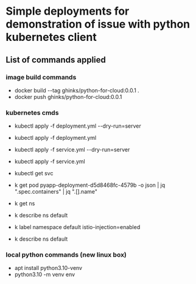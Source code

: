 # Simple deployments for demonstration of issue with python kubernetes client 

## List of commands applied 
### image build commands
- docker build --tag ghinks/python-for-cloud:0.0.1 .
- docker push ghinks/python-for-cloud:0.0.1

### kubernetes cmds
- kubectl apply -f deployment.yml --dry-run=server
- kubectl apply -f deployment.yml
- kubectl apply -f service.yml --dry-run=server
- kubectl apply -f service.yml
- kubectl get svc
- k get pod pyapp-deployment-d5d8468fc-4579b -o json | jq ".spec.containers" | jq ".[].name"

- k get ns
- k describe ns default
- k label namespace default istio-injection=enabled
- k describe ns default

### local python commands (new linux box)
- apt install python3.10-venv
- python3.10 -m venv env
